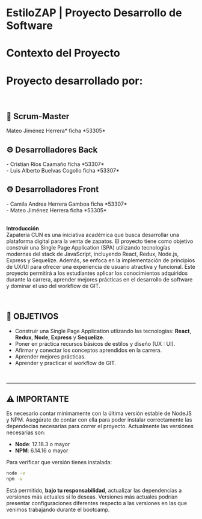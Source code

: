 

# **EstiloZAP** | Proyecto Desarrollo de Software 
# **Contexto del Proyecto**
        
# **Proyecto desarrollado por:**
<br/>
 <h2> 💼 Scrum-Master </h2>
 Mateo Jiménez Herrera* ficha *53305*
<br/>
 <h2> ⚙️ Desarrolladores Back </h2>
 - Cristian Ríos Caamaño ficha *53307*
<br/>
- Luis Alberto Buelvas Cogollo  ficha *53307* 
<br/>


<h2> ⚙️ Desarrolladores Front </h2>
- Camila Andrea Herrera Gamboa ficha *53307*
<br/>
- Mateo Jiménez Herrera ficha *53305*
<br/>
<br/>

**Introducción**
<br/>
Zapatería CUN es una iniciativa académica que busca desarrollar una plataforma digital para la venta de zapatos. El proyecto tiene como objetivo construir una Single Page Application (SPA) utilizando tecnologías modernas del stack de JavaScript, incluyendo React, Redux, Node.js, Express y Sequelize. Además, se enfoca en la implementación de principios de UX/UI para ofrecer una experiencia de usuario atractiva y funcional. Este proyecto permitirá a los estudiantes aplicar los conocimientos adquiridos durante la carrera, aprender mejores prácticas en el desarrollo de software y dominar el uso del workflow de GIT.

<br />

## **📌 OBJETIVOS**

-  Construir una Single Page Application utlizando las tecnologías: **React**, **Redux**, **Node**, **Express** y **Sequelize**.
-  Poner en práctica recursos básicos de estilos y diseño (UX : UI).
-  Afirmar y conectar los conceptos aprendidos en la carrera.
-  Aprender mejores prácticas.
-  Aprender y practicar el workflow de GIT.


<br />


---

## **⚠️ IMPORTANTE**

Es necesario contar minimamente con la última versión estable de NodeJS y NPM. Asegúrate de contar con ella para poder instalar correctamente las dependecias necesarias para correr el proyecto. Actualmente las versiónes necesarias son:

-  **Node**: 12.18.3 o mayor
-  **NPM**: 6.14.16 o mayor

Para verificar que versión tienes instalada:

```bash
node -v
npm -v
```



Está permitido, **bajo tu responsabilidad**, actualizar las dependencias a versiones más actuales si lo deseas. Versiones más actuales podrían presentar configuraciones diferentes respecto a las versiones en las que venimos trabajando durante el bootcamp.


<br />

